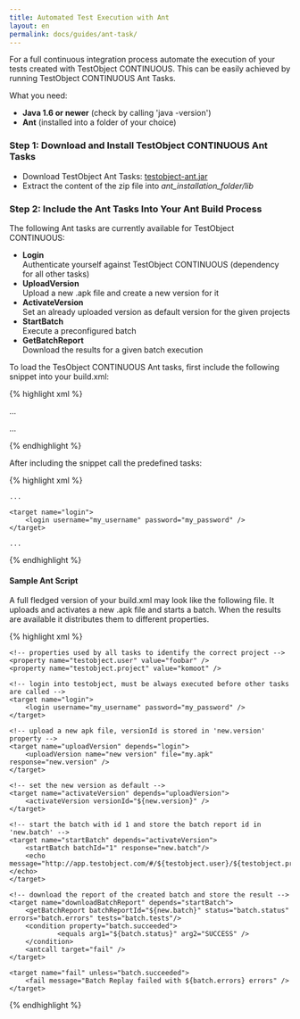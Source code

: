 ```yaml
---
title: Automated Test Execution with Ant
layout: en
permalink: docs/guides/ant-task/
---
```


For a full continuous integration process automate the execution of your tests created with TestObject CONTINUOUS. This can be easily achieved by running TestObject CONTINUOUS Ant Tasks.

What you need:

+ <strong>Java 1.6 or newer</strong> (check by calling 'java -version')
+ <strong>Ant</strong> (installed into a folder of your choice)


<h3 id="AutomateyourTestExecutionusingAnt-Step1%3ADownloadandinstallTestObjectCONTINUOUSAntTasks">Step 1: Download and Install TestObject CONTINUOUS Ant Tasks</h3>

+ Download TestObject Ant Tasks: <a href="/attachments/guide/ant-task/testobject-ant-2.29.7.jar">testobject-ant.jar</a>
+ Extract the content of the zip file into <em>ant_installation_folder/lib</em>


<h3 id="AutomateyourTestExecutionusingAnt-Step2%3AIncludeTestObjectAntTasksintoyourantbuildprocess">Step 2: Include the Ant Tasks Into Your Ant Build Process</h3>

The following Ant tasks are currently available for TestObject CONTINUOUS:

+ <strong>Login</strong><br>
Authenticate yourself against TestObject CONTINUOUS (dependency for all other tasks)
+ <strong>UploadVersion</strong><br>
Upload a new .apk file and create a new version for it
+ <strong>ActivateVersion</strong><br>
Set an already uploaded version as default version for the given projects
+ <strong>StartBatch</strong><br>
Execute a preconfigured batch
+ <strong>GetBatchReport</strong><br>
Download the results for a given batch execution


To load the TesObject CONTINUOUS Ant tasks, first include the following snippet into your build.xml:

{% highlight xml %}
<?xml version="1.0"?>
<project name="SampleBuild" default="someTask" basedir=".">

...

<taskdef resource="org/testobject/extras/ant/tasks.properties">
   	<classpath>
       	<pathelement location="testobject-ant-2.29.7.jar"/>
   	</classpath>
</taskdef>

...

</project>
{% endhighlight %}


After including the snippet call the predefined tasks:

{% highlight xml %}
<?xml version="1.0"?>
<project name="SampleBuild" default="someTask" basedir=".">

    ...
 
    <target name="login">
        <login username="my_username" password="my_password" />
    </target>
     
    ...
 
</project>
{% endhighlight %}



<h4>Sample Ant Script</h4>

A full fledged version of your build.xml may look like the following file. It uploads and activates a new .apk file and starts a batch. When the results are available it distributes them to different properties.

{% highlight xml %}
<?xml version="1.0"?>
<project name="TestObjectSampleScript" default="getBatchReport" basedir=".">
    <!-- load the testobject ant tasks -->
    <taskdef resource="org/testobject/extras/ant/tasks.properties">
            <classpath>
                <pathelement location="testobject-ant-2.29.7.jar"/>
            </classpath> 
    </taskdef> 
 
    <!-- properties used by all tasks to identify the correct project -->
    <property name="testobject.user" value="foobar" />
    <property name="testobject.project" value="komoot" />
 
    <!-- login into testobject, must be always executed before other tasks are called -->
    <target name="login">
        <login username="my_username" password="my_password" />
    </target>
 
    <!-- upload a new apk file, versionId is stored in 'new.version' property -->
    <target name="uploadVersion" depends="login">
        <uploadVersion name="new version" file="my.apk" response="new.version" />
    </target>
     
    <!-- set the new version as default -->
    <target name="activateVersion" depends="uploadVersion">
        <activateVersion versionId="${new.version}" />
    </target>
 
    <!-- start the batch with id 1 and store the batch report id in 'new.batch' -->
    <target name="startBatch" depends="activateVersion">
        <startBatch batchId="1" response="new.batch"/>
        <echo message="http://app.testobject.com/#/${testobject.user}/${testobject.project}/reports/${new.batch}"></echo>
    </target>
     
    <!-- download the report of the created batch and store the result -->
    <target name="downloadBatchReport" depends="startBatch">
        <getBatchReport batchReportId="${new.batch}" status="batch.status" errors="batch.errors" tests="batch.tests"/>
        <condition property="batch.succeeded">
                <equals arg1="${batch.status}" arg2="SUCCESS" />
        </condition>
        <antcall target="fail" />
    </target> 
 
    <target name="fail" unless="batch.succeeded">
        <fail message="Batch Replay failed with ${batch.errors} errors" />
    </target>
</project>
{% endhighlight %}
